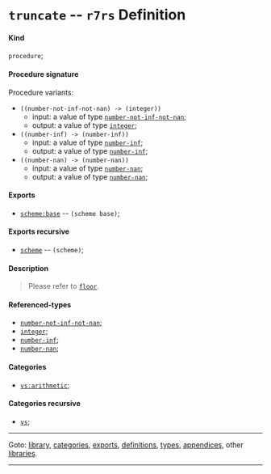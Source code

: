 

<a id='definition__r7rs__truncate'></a>

# `truncate` -- `r7rs` Definition


<a id='definition__r7rs__truncate__kind'></a>

#### Kind

`procedure`;


<a id='definition__r7rs__truncate__procedure-signature'></a>

#### Procedure signature

Procedure variants:
 * `((number-not-inf-not-nan) -> (integer))`
   * input: a value of type [`number-not-inf-not-nan`](../../r7rs/types/number-not-inf-not-nan.md#type__r7rs__number-not-inf-not-nan);
   * output: a value of type [`integer`](../../r7rs/types/integer.md#type__r7rs__integer);
 * `((number-inf) -> (number-inf))`
   * input: a value of type [`number-inf`](../../r7rs/types/number-inf.md#type__r7rs__number-inf);
   * output: a value of type [`number-inf`](../../r7rs/types/number-inf.md#type__r7rs__number-inf);
 * `((number-nan) -> (number-nan))`
   * input: a value of type [`number-nan`](../../r7rs/types/number-nan.md#type__r7rs__number-nan);
   * output: a value of type [`number-nan`](../../r7rs/types/number-nan.md#type__r7rs__number-nan);


<a id='definition__r7rs__truncate__exports'></a>

#### Exports

 * [`scheme:base`](../../r7rs/exports/scheme_3a_base.md#export__r7rs__scheme_3a_base) -- `(scheme base)`;


<a id='definition__r7rs__truncate__exports-recursive'></a>

#### Exports recursive

 * [`scheme`](../../r7rs/exports/scheme.md#export__r7rs__scheme) -- `(scheme)`;


<a id='definition__r7rs__truncate__description'></a>

#### Description

> Please refer to [`floor`](../../r7rs/definitions/floor.md#definition__r7rs__floor).


<a id='definition__r7rs__truncate__referenced-types'></a>

#### Referenced-types

 * [`number-not-inf-not-nan`](../../r7rs/types/number-not-inf-not-nan.md#type__r7rs__number-not-inf-not-nan);
 * [`integer`](../../r7rs/types/integer.md#type__r7rs__integer);
 * [`number-inf`](../../r7rs/types/number-inf.md#type__r7rs__number-inf);
 * [`number-nan`](../../r7rs/types/number-nan.md#type__r7rs__number-nan);


<a id='definition__r7rs__truncate__categories'></a>

#### Categories

 * [`vs:arithmetic`](../../r7rs/categories/vs_3a_arithmetic.md#category__r7rs__vs_3a_arithmetic);


<a id='definition__r7rs__truncate__categories-recursive'></a>

#### Categories recursive

 * [`vs`](../../r7rs/categories/vs.md#category__r7rs__vs);

----

Goto: [library](../../r7rs/_index.md#library__r7rs), [categories](../../r7rs/categories/_index.md#toc__r7rs__categories), [exports](../../r7rs/exports/_index.md#toc__r7rs__exports), [definitions](../../r7rs/definitions/_index.md#toc__r7rs__definitions), [types](../../r7rs/types/_index.md#toc__r7rs__types), [appendices](../../r7rs/appendices/_index.md#toc__r7rs__appendices), other [libraries](../../_libraries.md#toc__libraries).

----

